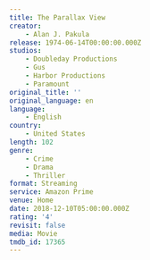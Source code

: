 ```yaml
---
title: The Parallax View
creator:
    - Alan J. Pakula
release: 1974-06-14T00:00:00.000Z
studios:
    - Doubleday Productions
    - Gus
    - Harbor Productions
    - Paramount
original_title: ''
original_language: en
language:
    - English
country:
    - United States
length: 102
genre:
    - Crime
    - Drama
    - Thriller
format: Streaming
service: Amazon Prime
venue: Home
date: 2018-12-10T05:00:00.000Z
rating: '4'
revisit: false
media: Movie
tmdb_id: 17365
---
```



